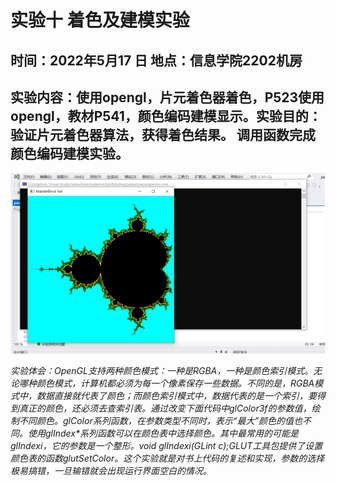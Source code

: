# 实验十 着色及建模实验
## 时间：2022年5月17 日  地点：信息学院2202机房
## 实验内容：使用opengl，片元着色器着色，P523使用opengl，教材P541，颜色编码建模显示。实验目的：验证片元着色器算法，获得着色结果。 调用函数完成颜色编码建模实验。


![image](https://github.com/Polaris1491319352/Graphics/blob/main/image/work10.jpg)  

_实验体会：OpenGL支持两种颜色模式：一种是RGBA，一种是颜色索引模式。无论哪种颜色模式，计算机都必须为每一个像素保存一些数据。不同的是，RGBA模式中，数据直接就代表了颜色；而颜色索引模式中，数据代表的是一个索引，要得到真正的颜色，还必须去查索引表。通过改变下面代码中glColor3f的参数值，绘制不同颜色。glColor系列函数，在参数类型不同时，表示“最大”颜色的值也不同。使用glIndex*系列函数可以在颜色表中选择颜色。其中最常用的可能是glIndexi，它的参数是一个整形。void glIndexi(GLint c);GLUT工具包提供了设置颜色表的函数glutSetColor。这个实验就是对书上代码的复述和实现，参数的选择极易搞错，一旦输错就会出现运行界面空白的情况。_
